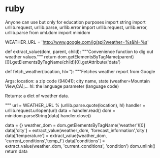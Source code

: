 # ruby
Anyone can use but only for education purposes
import string
import urllib.request, urllib.parse, urllib.error
import urllib.request, urllib.error, urllib.parse
from xml.dom import minidom

WEATHER_URL = 'http://www.google.com/ig/api?weather=%s&hl=%s'


def extract_value(dom, parent, child):
  """Convenience function to dig out weather values."""
  return dom.getElementsByTagName(parent)[0].getElementsByTagName(child)[0].getAttribute('data')


def fetch_weather(location, hl=''):
  """Fetches weather report from Google

  Args:
    location: a zip code (94041); city name, state (weather=Mountain View,CA);...
    hl: the language parameter (language code)

  Returns:
    a dict of weather data.

  """
  url = WEATHER_URL % (urllib.parse.quote(location), hl)
  handler = urllib.request.urlopen(url)
  data = handler.read()
  dom = minidom.parseString(data)
  handler.close()

  data = {}
  weather_dom = dom.getElementsByTagName('weather')[0]
  data['city'] = extract_value(weather_dom, 'forecast_information','city')
  data['temperature'] = extract_value(weather_dom, 'current_conditions','temp_f')
  data['conditions'] = extract_value(weather_dom, 'current_conditions', 'condition')
  dom.unlink()
  return data
